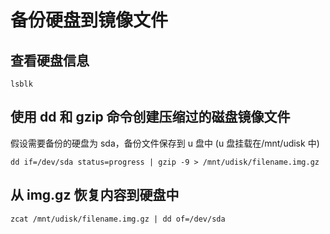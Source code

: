 # 备份硬盘到镜像文件

## 查看硬盘信息

```
lsblk
```

## 使用 dd 和 gzip 命令创建压缩过的磁盘镜像文件

假设需要备份的硬盘为 sda，备份文件保存到 u 盘中 (u 盘挂载在/mnt/udisk 中)

```
dd if=/dev/sda status=progress | gzip -9 > /mnt/udisk/filename.img.gz
```

## 从 img.gz 恢复内容到硬盘中

```
zcat /mnt/udisk/filename.img.gz | dd of=/dev/sda
```
